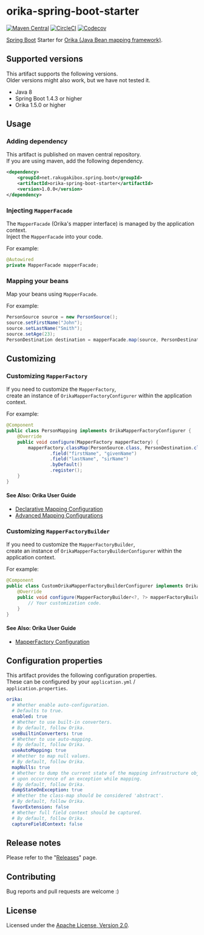 # orika-spring-boot-starter

[![Maven Central][Maven Central Badge]][Maven Central]
[![CircleCI][CircleCI Badge]][CircleCI]
[![Codecov][Codecov Badge]][Codecov]

[Maven Central Badge]: https://maven-badges.herokuapp.com/maven-central/net.rakugakibox.spring.boot/orika-spring-boot-starter/badge.svg
[Maven Central]: https://maven-badges.herokuapp.com/maven-central/net.rakugakibox.spring.boot/orika-spring-boot-starter
[CircleCI Badge]: https://circleci.com/gh/akihyro/orika-spring-boot-starter.svg?style=shield
[CircleCI]: https://circleci.com/gh/akihyro/orika-spring-boot-starter
[Codecov Badge]: https://codecov.io/gh/akihyro/orika-spring-boot-starter/branch/master/graph/badge.svg
[Codecov]: https://codecov.io/gh/akihyro/orika-spring-boot-starter

[Spring Boot] Starter for [Orika (Java Bean mapping framework)].  

[Orika (Java Bean mapping framework)]: http://orika-mapper.github.io/orika-docs/
[Spring Boot]: https://projects.spring.io/spring-boot/

## Supported versions

This artifact supports the following versions.  
Older versions might also work, but we have not tested it.  

* Java 8
* Spring Boot 1.4.3 or higher
* Orika 1.5.0 or higher

## Usage

### Adding dependency

This artifact is published on maven central repository.  
If you are using maven, add the following dependency.  

```xml
<dependency>
    <groupId>net.rakugakibox.spring.boot</groupId>
    <artifactId>orika-spring-boot-starter</artifactId>
    <version>1.0.0</version>
</dependency>
```

### Injecting `MapperFacade`

The `MapperFacade` (Orika's mapper interface) is managed by the application context.  
Inject the `MapperFacade` into your code.  

For example:  

```java
@Autowired
private MapperFacade mapperFacade;
```

### Mapping your beans

Map your beans using `MapperFacade`.  

For example:  

```java
PersonSource source = new PersonSource();
source.setFirstName("John");
source.setLastName("Smith");
source.setAge(23);
PersonDestination destination = mapperFacade.map(source, PersonDestination.class);
```

## Customizing

### Customizing `MapperFactory`

If you need to customize the `MapperFactory`,  
create an instance of `OrikaMapperFactoryConfigurer` within the application context.  

For example:  

```java
@Component
public class PersonMapping implements OrikaMapperFactoryConfigurer {
    @Override
    public void configure(MapperFactory mapperFactory) {
        mapperFactory.classMap(PersonSource.class, PersonDestination.class)
                .field("firstName", "givenName")
                .field("lastName", "sirName")
                .byDefault()
                .register();
    }
}
```

#### See Also: Orika User Guide

* [Declarative Mapping Configuration]
* [Advanced Mapping Configurations]

[Declarative Mapping Configuration]: http://orika-mapper.github.io/orika-docs/mappings-via-classmapbuilder.html
[Advanced Mapping Configurations]: http://orika-mapper.github.io/orika-docs/advanced-mappings.html

### Customizing `MapperFactoryBuilder`

If you need to customize the `MapperFactoryBuilder`,  
create an instance of `OrikaMapperFactoryBuilderConfigurer` within the application context.  

For example:  

```java
@Component
public class CustomOrikaMapperFactoryBuilderConfigurer implements OrikaMapperFactoryBuilderConfigurer {
    @Override
    public void configure(MapperFactoryBuilder<?, ?> mapperFactoryBuilder) {
        // Your customization code.
    }
}
```

#### See Also: Orika User Guide

* [MapperFactory Configuration]

[MapperFactory Configuration]: http://orika-mapper.github.io/orika-docs/mapper-factory.html

## Configuration properties

This artifact provides the following configuration properties.  
These can be configured by your `application.yml` / `application.properties`.  

```yaml
orika:
  # Whether enable auto-configuration.
  # Defaults to true.
  enabled: true
  # Whether to use built-in converters.
  # By default, follow Orika.
  useBuiltinConverters: true
  # Whether to use auto-mapping.
  # By default, follow Orika.
  useAutoMapping: true
  # Whether to map null values.
  # By default, follow Orika.
  mapNulls: true
  # Whether to dump the current state of the mapping infrastructure objects
  # upon occurrence of an exception while mapping.
  # By default, follow Orika.
  dumpStateOnException: true
  # Whether the class-map should be considered 'abstract'.
  # By default, follow Orika.
  favorExtension: false
  # Whether full field context should be captured.
  # By default, follow Orika.
  captureFieldContext: false
```

## Release notes

Please refer to the "[Releases]" page.  

[Releases]: https://github.com/akihyro/orika-spring-boot-starter/releases

## Contributing

Bug reports and pull requests are welcome :)  

## License

Licensed under the [Apache License, Version 2.0].  

[Apache License, Version 2.0]: LICENSE.txt
